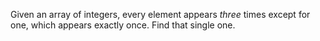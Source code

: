 Given an array of integers, every element appears *three* times except for one, which appears exactly once. Find that single one.